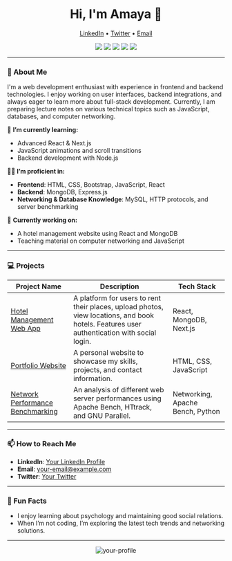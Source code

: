 <h1 align="center">Hi, I'm Amaya 👋</h1>

<p align="center">
  <a href="https://www.linkedin.com/in/your-profile/">LinkedIn</a> •
  <a href="https://twitter.com/your-profile/">Twitter</a> •
  <a href="mailto:your-email@example.com">Email</a>
</p>

<p align="center">
  <img src="https://img.shields.io/badge/JavaScript-Intermediate-blue"> 
  <img src="https://img.shields.io/badge/React-Frontend-blueviolet"> 
  <img src="https://img.shields.io/badge/MongoDB-Backend-green">
  <img src="https://img.shields.io/badge/HTML%20%26%20CSS-Frontend-ff69b4"> 
  <img src="https://img.shields.io/badge/Java-Intermediate-orange">
</p>

---

### 🚀 About Me

I'm a web development enthusiast with experience in frontend and backend technologies. I enjoy working on user interfaces, backend integrations, and always eager to learn more about full-stack development. Currently, I am preparing lecture notes on various technical topics such as JavaScript, databases, and computer networking.

🌱 **I’m currently learning:**
- Advanced React & Next.js
- JavaScript animations and scroll transitions
- Backend development with Node.js

👩‍💻 **I’m proficient in:**
- **Frontend**: HTML, CSS, Bootstrap, JavaScript, React
- **Backend**: MongoDB, Express.js
- **Networking & Database Knowledge**: MySQL, HTTP protocols, and server benchmarking

💼 **Currently working on:**
- A hotel management website using React and MongoDB
- Teaching material on computer networking and JavaScript

---

### 💻 Projects

| Project Name | Description | Tech Stack |
| ------------ | ----------- | ---------- |
| [Hotel Management Web App](https://github.com/your-profile/hotel-management) | A platform for users to rent their places, upload photos, view locations, and book hotels. Features user authentication with social login. | React, MongoDB, Next.js |
| [Portfolio Website](https://github.com/your-profile/portfolio-website) | A personal website to showcase my skills, projects, and contact information. | HTML, CSS, JavaScript |
| [Network Performance Benchmarking](https://github.com/your-profile/network-benchmarking) | An analysis of different web server performances using Apache Bench, HTtrack, and GNU Parallel. | Networking, Apache Bench, Python |

---

### 📫 How to Reach Me
- **LinkedIn**: [Your LinkedIn Profile](https://www.linkedin.com/in/your-profile)
- **Email**: your-email@example.com
- **Twitter**: [Your Twitter](https://twitter.com/your-profile)

---

### 🌟 Fun Facts
- I enjoy learning about psychology and maintaining good social relations.
- When I’m not coding, I’m exploring the latest tech trends and networking solutions.

---

<p align="center">
  <img src="https://komarev.com/ghpvc/?username=your-profile&label=Profile%20Views&color=0e75b6&style=flat" alt="your-profile" />
</p>


<!---
Bhumika-274/Bhumika-274 is a ✨ special ✨ repository because its `README.md` (this file) appears on your GitHub profile.
You can click the Preview link to take a look at your changes.
--->
